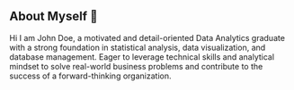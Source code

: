 ## About Myself 👋
Hi I am John Doe, a motivated and detail-oriented Data Analytics graduate with a strong foundation in statistical analysis, data 
visualization, and database management. Eager to leverage technical skills and analytical mindset to solve 
real-world business problems and contribute to the success of a forward-thinking organization.
